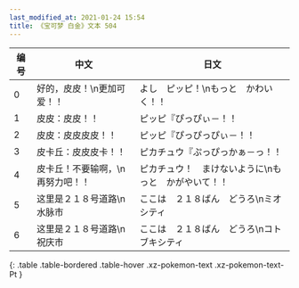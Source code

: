 ```yaml
---
last_modified_at: 2021-01-24 15:54
title: 《宝可梦 白金》文本 504
---
```

| 编号 | 中文 | 日文 |
| ---- | ---- | ---- |
| 0 | 好的，皮皮！\n更加可爱！！ | よし　ピッピ！\nもっと　かわいく！！ |
| 1 | 皮皮：皮皮！！ | ピッピ『ぴっぴぃ－！！ |
| 2 | 皮皮：皮皮皮皮！！ | ピッピ『ぴっぴっぴぃ－！！ |
| 3 | 皮卡丘：皮皮皮卡！！ | ピカチュウ『ぷっぴっかぁ－っ！！ |
| 4 | 皮卡丘！不要输啊，\n再努力吧！！ | ピカチュウ！　まけないように\nもっと　かがやいて！！ |
| 5 | 这里是２１８号道路\n水脉市 | ここは　２１８ばん　どうろ\nミオシティ |
| 6 | 这里是２１８号道路\n祝庆市 | ここは　２１８ばん　どうろ\nコトブキシティ |
{: .table .table-bordered .table-hover .xz-pokemon-text .xz-pokemon-text-Pt }